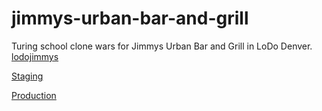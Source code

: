 jimmys-urban-bar-and-grill
==========================

Turing school clone wars for Jimmys Urban Bar and Grill in LoDo Denver.
[lodojimmys](http://lodojimmys.com/)

[Staging](http://floating-citadel-8810.herokuapp.com)

[Production](http://stormy-waters-1713.herokuapp.com)
